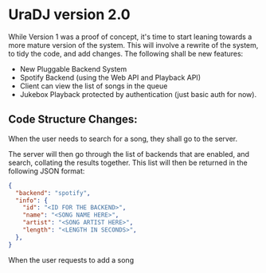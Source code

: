 # UraDJ version 2.0
While Version 1 was a proof of concept, it's time to start leaning towards a more
mature version of the system. This will involve a rewrite of the system,
to tidy the code, and add changes. The following shall be new features:

- New Pluggable Backend System
- Spotify Backend (using the Web API and Playback API)
- Client can view the list of songs in the queue
- Jukebox Playback protected by authentication (just basic auth for now).

## Code Structure Changes:

When the user needs to search for a song, they shall go to the server.

The server will then go through the list of backends that are enabled, and search,
collating the results together. This list will then be returned in the following
JSON format:

```json
{
  "backend": "spotify",
  "info": {
    "id": "<ID FOR THE BACKEND>",
    "name": "<SONG NAME HERE>",
    "artist": "<SONG ARTIST HERE>",
    "length": "<LENGTH IN SECONDS>",
  },
}
```

When the user requests to add a song
